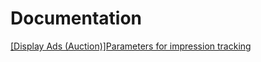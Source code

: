 # Documentation

[[Display Ads (Auction)]Parameters for impression tracking](tracking-parameter.md)
